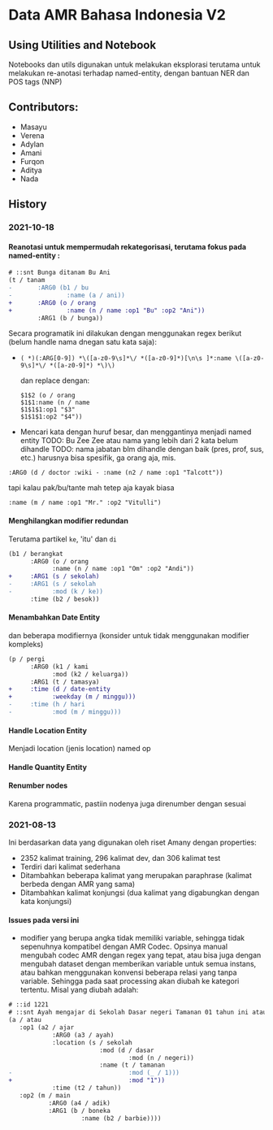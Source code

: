 # Data AMR Bahasa Indonesia V2

## Using Utilities and Notebook
Notebooks dan utils digunakan untuk melakukan eksplorasi terutama untuk melakukan re-anotasi terhadap named-entity, dengan bantuan NER dan POS tags (NNP)

## Contributors:

- Masayu
- Verena 
- Adylan
- Amani
- Furqon
- Aditya
- Nada

## History
### 2021-10-18

#### Reanotasi untuk mempermudah rekategorisasi, terutama fokus pada named-entity :
```diff
# ::snt Bunga ditanam Bu Ani
(t / tanam
-       :ARG0 (b1 / bu
-               :name (a / ani))
+       :ARG0 (o / orang
+               :name (n / name :op1 "Bu" :op2 "Ani"))
        :ARG1 (b / bunga))
```
Secara programatik ini dilakukan dengan menggunakan regex berikut (belum handle nama dnegan satu kata saja):
- ```regex
  ( *)(:ARG[0-9]) *\([a-z0-9\s]*\/ *([a-z0-9]*)[\n\s ]*:name \([a-z0-9\s]*\/ *([a-z0-9]*) *\)\)
  ```
  dan replace dengan:
  ```
  $1$2 (o / orang 
  $1$1:name (n / name 
  $1$1$1:op1 "$3" 
  $1$1$1:op2 "$4"))
  ```
- Mencari kata dengan huruf besar, dan menggantinya menjadi named entity
TODO: Bu Zee Zee atau nama yang lebih dari 2 kata belum dihandle
TODO: nama jabatan blm dihandle dengan baik (pres, prof, sus, etc.) harusnya bisa spesifik, ga orang aja, mis.
```
:ARG0 (d / doctor :wiki - :name (n2 / name :op1 "Talcott"))
```
tapi kalau pak/bu/tante mah tetep aja kayak biasa
```
:name (m / name :op1 "Mr." :op2 "Vitulli")
```

#### Menghilangkan modifier redundan
Terutama partikel `ke`, 'itu' dan `di`
```diff
(b1 / berangkat
      :ARG0 (o / orang
            :name (n / name :op1 "Om" :op2 "Andi"))
+     :ARG1 (s / sekolah)
-     :ARG1 (s / sekolah
-           :mod (k / ke))        
      :time (b2 / besok))
```

#### Menambahkan Date Entity
dan beberapa modifiernya (konsider untuk tidak menggunakan modifier kompleks)
```diff
(p / pergi
      :ARG0 (k1 / kami
            :mod (k2 / keluarga))
      :ARG1 (t / tamasya)
+     :time (d / date-entity
+           :weekday (m / minggu)))
-     :time (h / hari
-           :mod (m / minggu)))
```

#### Handle Location Entity
Menjadi location (jenis location) named op
#### Handle Quantity Entity

#### Renumber nodes
Karena programmatic, pastiin nodenya juga direnumber dengan sesuai

### 2021-08-13

Ini berdasarkan data yang digunakan oleh riset Amany dengan properties:
- 2352 kalimat training, 296 kalimat dev, dan 306 kalimat test
- Terdiri dari kalimat sederhana
- Ditambahkan beberapa kalimat yang merupakan paraphrase (kalimat berbeda dengan AMR yang sama)
- Ditambahkan kalimat konjungsi (dua kalimat yang digabungkan dengan kata konjungsi)

#### Issues pada versi ini

- modifier yang berupa angka tidak memiliki variable, sehingga tidak sepenuhnya kompatibel dengan AMR Codec. Opsinya manual mengubah codec AMR dengan regex yang tepat, atau bisa juga dengan mengubah dataset dengan memberikan variable untuk semua instans, atau bahkan menggunakan konvensi beberapa relasi yang tanpa variable. Sehingga pada saat processing akan diubah ke kategori tertentu. Misal yang diubah adalah:
```diff
# ::id 1221
# ::snt Ayah mengajar di Sekolah Dasar negeri Tamanan 01 tahun ini atau Adik bermain boneka Barbie
(a / atau
   :op1 (a2 / ajar
            :ARG0 (a3 / ayah)
            :location (s / sekolah
                         :mod (d / dasar
                                 :mod (n / negeri))
                         :name (t / tamanan
-                                :mod (_ / 1)))
+                                :mod "1"))
            :time (t2 / tahun))
   :op2 (m / main
           :ARG0 (a4 / adik)
           :ARG1 (b / boneka
                    :name (b2 / barbie))))
```
